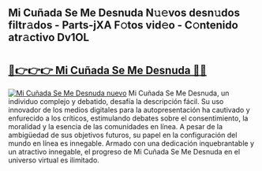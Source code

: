 ## Mi Cuñada Se Me Desnuda N𝚞𝚎vos desn𝚞dos filtr𝚊dos - Parts-jXA F𝚘tos vid𝚎o - C𝚘ntenido atr𝚊ctivo Dv1OL

# <h2><a href="http://mb74yq.tromn.icu/?c=Mi+Cu%c3%b1ada+Se+Me+Desnuda">🔗👉👉👉 Mi Cuñada Se Me Desnuda 🔗🔗</a></h2>

[![Mi Cuñada Se Me Desnuda nuevo](https://i.imgur.com/pEAQMta.gif)](http://mb74yq.tromn.icu/?c=Mi+Cu%c3%b1ada+Se+Me+Desnuda)
Mi Cuñada Se Me Desnuda, un individuo complejo y debatido, desafía la descripción fácil. Su uso innovador de los medios digitales para la autopresentación ha cautivado y enfurecido a los críticos, estimulando debates sobre el consentimiento, la moralidad y la esencia de las comunidades en línea. A pesar de la ambigüedad de sus objetivos futuros, su papel en la configuración del mundo en línea es innegable. Armado con una dedicación inquebrantable y un atractivo innegable, el progreso de Mi Cuñada Se Me Desnuda en el universo virtual es ilimitado.
